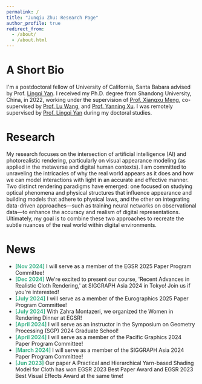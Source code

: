 ```yaml
---
permalink: /
title: "Junqiu Zhu: Research Page"
author_profile: true
redirect_from: 
  - /about/
  - /about.html
---
```

A Short Bio
======
I'm a postdoctoral fellow of University of California, Santa Babara advised by Prof. [Lingqi Yan](https://sites.cs.ucsb.edu/~lingqi/). I received my Ph.D. degree from Shandong University, China, in 2022, working under the supervision of [Prof. Xiangxu Meng](http://vr.sdu.edu.cn/info/1010/1073.htm), co-supervised by [Prof. Lu Wang](http://vr.sdu.edu.cn/info/1010/1060.htm), and [Prof. Yanning Xu](http://vr.sdu.edu.cn/info/1010/1062.htm). I was remotely supervised by [Prof. Lingqi Yan](https://sites.cs.ucsb.edu/~lingqi/) during my doctoral studies.

Research
======
My research focuses on the intersection of artificial intelligence (AI) and photorealistic rendering, particularly on visual appearance modeling (as applied in the metaverse and digital human contexts). I am committed to unraveling the intricacies of why the real world appears as it does and how we can model interactions with light in an accurate and effective manner. Two distinct rendering paradigms have emerged: one focused on studying optical phenomena and physical structures that influence appearance and building models that adhere to physical laws, and the other on integrating data-driven approaches—such as training neural networks on observational data—to enhance the accuracy and realism of digital representations. Ultimately, my goal is to combine these two approaches to recreate the subtle nuances of the real world within digital environments.


News
======
- **<span style="color:#3EB489">[Nov 2024]</span>** I will serve as a member of the EGSR 2025 Paper Program Committee!
- **<span style="color:#3EB489">[Dec 2024]</span>** We're excited to present our course, 'Recent Advances in Realistic Cloth Rendering,' at SIGGRAPH Asia 2024 in Tokyo! Join us if you're interested!
- **<span style="color:#3EB489">[July 2024]</span>** I will serve as a member of the Eurographics 2025 Paper Program Committee!
- **<span style="color:#3EB489">[July 2024]</span>** With Zahra Montazeri, we organized the Women in Rendering Dinner at EGSR!
- **<span style="color:#3EB489">[April 2024]</span>** I will serve as an instructor in the Symposium on Geometry Processing (SGP) 2024 Graduate School!
- **<span style="color:#3EB489">[April 2024]</span>** I will serve as a member of the Pacific Graphics 2024 Paper Program Committee!
- **<span style="color:#3EB489">[March 2024]</span>** I will serve as a member of the SIGGRAPH Asia 2024 Paper Program Committee!
- **<span style="color:#3EB489">[Jun 2023]</span>** Our paper A Practical and Hierarchical Yarn-based Shading Model for Cloth has won EGSR 2023 Best Paper Award and EGSR 2023 Best Visual Effects Award at the same time!



